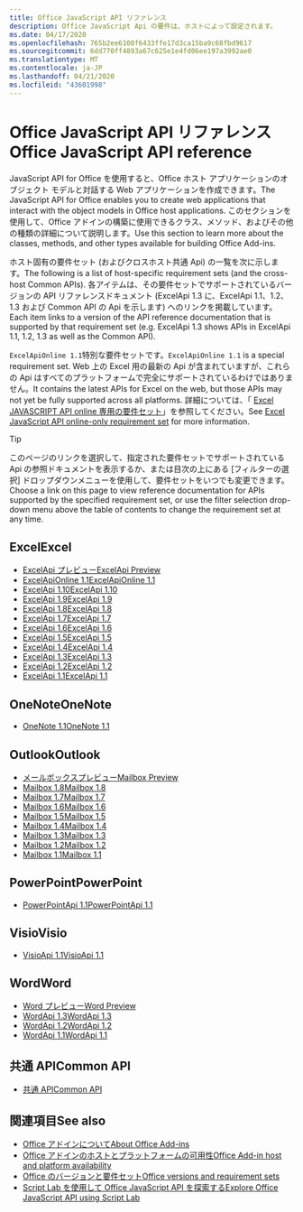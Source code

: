 ```yaml
---
title: Office JavaScript API リファレンス
description: Office JavaScript Api の要件は、ホストによって設定されます。
ms.date: 04/17/2020
ms.openlocfilehash: 765b2ee6108f6433ffe17d3ca15ba9c68fbd9617
ms.sourcegitcommit: 6dd770ff4893a67c625e1e4fd06ee197a3992ae0
ms.translationtype: MT
ms.contentlocale: ja-JP
ms.lasthandoff: 04/21/2020
ms.locfileid: "43601998"
---
```

# <a name="office-javascript-api-reference"></a><span data-ttu-id="b6001-103">Office JavaScript API リファレンス</span><span class="sxs-lookup"><span data-stu-id="b6001-103">Office JavaScript API reference</span></span>

<span data-ttu-id="b6001-104">JavaScript API for Office を使用すると、Office ホスト アプリケーションのオブジェクト モデルと対話する Web アプリケーションを作成できます。</span><span class="sxs-lookup"><span data-stu-id="b6001-104">The JavaScript API for Office enables you to create web applications that interact with the object models in Office host applications.</span></span> <span data-ttu-id="b6001-105">このセクションを使用して、Office アドインの構築に使用できるクラス、メソッド、およびその他の種類の詳細について説明します。</span><span class="sxs-lookup"><span data-stu-id="b6001-105">Use this section to learn more about the classes, methods, and other types available for building Office Add-ins.</span></span>

<span data-ttu-id="b6001-106">ホスト固有の要件セット (およびクロスホスト共通 Api) の一覧を次に示します。</span><span class="sxs-lookup"><span data-stu-id="b6001-106">The following is a list of host-specific requirement sets (and the cross-host Common APIs).</span></span> <span data-ttu-id="b6001-107">各アイテムは、その要件セットでサポートされているバージョンの API リファレンスドキュメント (ExcelApi 1.3 に、ExcelApi 1.1、1.2、1.3 および Common API の Api を示します) へのリンクを掲載しています。</span><span class="sxs-lookup"><span data-stu-id="b6001-107">Each item links to a version of the API reference documentation that is supported by that requirement set (e.g. ExcelApi 1.3 shows APIs in ExcelApi 1.1, 1.2, 1.3 as well as the Common API).</span></span>

<span data-ttu-id="b6001-108">`ExcelApiOnline 1.1`特別な要件セットです。</span><span class="sxs-lookup"><span data-stu-id="b6001-108">`ExcelApiOnline 1.1` is a special requirement set.</span></span> <span data-ttu-id="b6001-109">Web 上の Excel 用の最新の Api が含まれていますが、これらの Api はすべてのプラットフォームで完全にサポートされているわけではありません。</span><span class="sxs-lookup"><span data-stu-id="b6001-109">It contains the latest APIs for Excel on the web, but those APIs may not yet be fully supported across all platforms.</span></span> <span data-ttu-id="b6001-110">詳細については、「 [Excel JAVASCRIPT API online 専用の要件セット](/office/dev/add-ins/reference/requirement-sets/excel-api-online-requirement-set)」を参照してください。</span><span class="sxs-lookup"><span data-stu-id="b6001-110">See [Excel JavaScript API online-only requirement set](/office/dev/add-ins/reference/requirement-sets/excel-api-online-requirement-set) for more information.</span></span>

> [!TIP]
> <span data-ttu-id="b6001-111">このページのリンクを選択して、指定された要件セットでサポートされている Api の参照ドキュメントを表示するか、または目次の上にある [フィルターの選択] ドロップダウンメニューを使用して、要件セットをいつでも変更できます。</span><span class="sxs-lookup"><span data-stu-id="b6001-111">Choose a link on this page to view reference documentation for APIs supported by the specified requirement set, or use the filter selection drop-down menu above the table of contents to change the requirement set at any time.</span></span>

## <a name="excel"></a><span data-ttu-id="b6001-112">Excel</span><span class="sxs-lookup"><span data-stu-id="b6001-112">Excel</span></span>

- [<span data-ttu-id="b6001-113">ExcelApi プレビュー</span><span class="sxs-lookup"><span data-stu-id="b6001-113">ExcelApi Preview</span></span>](/javascript/api/excel?view=excel-js-preview)
- [<span data-ttu-id="b6001-114">ExcelApiOnline 1.1</span><span class="sxs-lookup"><span data-stu-id="b6001-114">ExcelApiOnline 1.1</span></span>](/javascript/api/excel?view=excel-js-online)
- [<span data-ttu-id="b6001-115">ExcelApi 1.10</span><span class="sxs-lookup"><span data-stu-id="b6001-115">ExcelApi 1.10</span></span>](/javascript/api/excel?view=excel-js-1.10)
- [<span data-ttu-id="b6001-116">ExcelApi 1.9</span><span class="sxs-lookup"><span data-stu-id="b6001-116">ExcelApi 1.9</span></span>](/javascript/api/excel?view=excel-js-1.9)
- [<span data-ttu-id="b6001-117">ExcelApi 1.8</span><span class="sxs-lookup"><span data-stu-id="b6001-117">ExcelApi 1.8</span></span>](/javascript/api/excel?view=excel-js-1.8)
- [<span data-ttu-id="b6001-118">ExcelApi 1.7</span><span class="sxs-lookup"><span data-stu-id="b6001-118">ExcelApi 1.7</span></span>](/javascript/api/excel?view=excel-js-1.7)
- [<span data-ttu-id="b6001-119">ExcelApi 1.6</span><span class="sxs-lookup"><span data-stu-id="b6001-119">ExcelApi 1.6</span></span>](/javascript/api/excel?view=excel-js-1.6)
- [<span data-ttu-id="b6001-120">ExcelApi 1.5</span><span class="sxs-lookup"><span data-stu-id="b6001-120">ExcelApi 1.5</span></span>](/javascript/api/excel?view=excel-js-1.5)
- [<span data-ttu-id="b6001-121">ExcelApi 1.4</span><span class="sxs-lookup"><span data-stu-id="b6001-121">ExcelApi 1.4</span></span>](/javascript/api/excel?view=excel-js-1.4)
- [<span data-ttu-id="b6001-122">ExcelApi 1.3</span><span class="sxs-lookup"><span data-stu-id="b6001-122">ExcelApi 1.3</span></span>](/javascript/api/excel?view=excel-js-1.3)
- [<span data-ttu-id="b6001-123">ExcelApi 1.2</span><span class="sxs-lookup"><span data-stu-id="b6001-123">ExcelApi 1.2</span></span>](/javascript/api/excel?view=excel-js-1.2)
- [<span data-ttu-id="b6001-124">ExcelApi 1.1</span><span class="sxs-lookup"><span data-stu-id="b6001-124">ExcelApi 1.1</span></span>](/javascript/api/excel?view=excel-js-1.1)

## <a name="onenote"></a><span data-ttu-id="b6001-125">OneNote</span><span class="sxs-lookup"><span data-stu-id="b6001-125">OneNote</span></span>

- [<span data-ttu-id="b6001-126">OneNote 1.1</span><span class="sxs-lookup"><span data-stu-id="b6001-126">OneNote 1.1</span></span>](/javascript/api/onenote?view=onenote-js-1.1)

## <a name="outlook"></a><span data-ttu-id="b6001-127">Outlook</span><span class="sxs-lookup"><span data-stu-id="b6001-127">Outlook</span></span>

- [<span data-ttu-id="b6001-128">メールボックスプレビュー</span><span class="sxs-lookup"><span data-stu-id="b6001-128">Mailbox Preview</span></span>](/javascript/api/outlook?view=outlook-js-preview)
- [<span data-ttu-id="b6001-129">Mailbox 1.8</span><span class="sxs-lookup"><span data-stu-id="b6001-129">Mailbox 1.8</span></span>](/javascript/api/outlook?view=outlook-js-1.8)
- [<span data-ttu-id="b6001-130">Mailbox 1.7</span><span class="sxs-lookup"><span data-stu-id="b6001-130">Mailbox 1.7</span></span>](/javascript/api/outlook?view=outlook-js-1.7)
- [<span data-ttu-id="b6001-131">Mailbox 1.6</span><span class="sxs-lookup"><span data-stu-id="b6001-131">Mailbox 1.6</span></span>](/javascript/api/outlook?view=outlook-js-1.6)
- [<span data-ttu-id="b6001-132">Mailbox 1.5</span><span class="sxs-lookup"><span data-stu-id="b6001-132">Mailbox 1.5</span></span>](/javascript/api/outlook?view=outlook-js-1.5)
- [<span data-ttu-id="b6001-133">Mailbox 1.4</span><span class="sxs-lookup"><span data-stu-id="b6001-133">Mailbox 1.4</span></span>](/javascript/api/outlook?view=outlook-js-1.4)
- [<span data-ttu-id="b6001-134">Mailbox 1.3</span><span class="sxs-lookup"><span data-stu-id="b6001-134">Mailbox 1.3</span></span>](/javascript/api/outlook?view=outlook-js-1.3)
- [<span data-ttu-id="b6001-135">Mailbox 1.2</span><span class="sxs-lookup"><span data-stu-id="b6001-135">Mailbox 1.2</span></span>](/javascript/api/outlook?view=outlook-js-1.2)
- [<span data-ttu-id="b6001-136">Mailbox 1.1</span><span class="sxs-lookup"><span data-stu-id="b6001-136">Mailbox 1.1</span></span>](/javascript/api/outlook?view=outlook-js-1.1)

## <a name="powerpoint"></a><span data-ttu-id="b6001-137">PowerPoint</span><span class="sxs-lookup"><span data-stu-id="b6001-137">PowerPoint</span></span>

- [<span data-ttu-id="b6001-138">PowerPointApi 1.1</span><span class="sxs-lookup"><span data-stu-id="b6001-138">PowerPointApi 1.1</span></span>](/javascript/api/powerpoint?view=powerpoint-js-1.1)

## <a name="visio"></a><span data-ttu-id="b6001-139">Visio</span><span class="sxs-lookup"><span data-stu-id="b6001-139">Visio</span></span>

- [<span data-ttu-id="b6001-140">VisioApi 1.1</span><span class="sxs-lookup"><span data-stu-id="b6001-140">VisioApi 1.1</span></span>](/javascript/api/visio?view=visio-js-1.1)

## <a name="word"></a><span data-ttu-id="b6001-141">Word</span><span class="sxs-lookup"><span data-stu-id="b6001-141">Word</span></span>

- [<span data-ttu-id="b6001-142">Word プレビュー</span><span class="sxs-lookup"><span data-stu-id="b6001-142">Word Preview</span></span>](/javascript/api/word?view=word-js-preview)
- [<span data-ttu-id="b6001-143">WordApi 1.3</span><span class="sxs-lookup"><span data-stu-id="b6001-143">WordApi 1.3</span></span>](/javascript/api/word?view=word-js-1.3)
- [<span data-ttu-id="b6001-144">WordApi 1.2</span><span class="sxs-lookup"><span data-stu-id="b6001-144">WordApi 1.2</span></span>](/javascript/api/word?view=word-js-1.2)
- [<span data-ttu-id="b6001-145">WordApi 1.1</span><span class="sxs-lookup"><span data-stu-id="b6001-145">WordApi 1.1</span></span>](/javascript/api/word?view=word-js-1.1)

## <a name="common-api"></a><span data-ttu-id="b6001-146">共通 API</span><span class="sxs-lookup"><span data-stu-id="b6001-146">Common API</span></span>

- [<span data-ttu-id="b6001-147">共通 API</span><span class="sxs-lookup"><span data-stu-id="b6001-147">Common API</span></span>](/javascript/api/office?view=common-js)

## <a name="see-also"></a><span data-ttu-id="b6001-148">関連項目</span><span class="sxs-lookup"><span data-stu-id="b6001-148">See also</span></span>

- [<span data-ttu-id="b6001-149">Office アドインについて</span><span class="sxs-lookup"><span data-stu-id="b6001-149">About Office Add-ins</span></span>](/office/dev/add-ins/overview)
- [<span data-ttu-id="b6001-150">Office アドインのホストとプラットフォームの可用性</span><span class="sxs-lookup"><span data-stu-id="b6001-150">Office Add-in host and platform availability</span></span>](/office/dev/add-ins/overview/office-add-in-availability)
- [<span data-ttu-id="b6001-151">Office のバージョンと要件セット</span><span class="sxs-lookup"><span data-stu-id="b6001-151">Office versions and requirement sets</span></span>](/office/dev/add-ins/develop/office-versions-and-requirement-sets)
- [<span data-ttu-id="b6001-152">Script Lab を使用して Office JavaScript API を探索する</span><span class="sxs-lookup"><span data-stu-id="b6001-152">Explore Office JavaScript API using Script Lab</span></span>](/office/dev/add-ins/overview/explore-with-script-lab)
